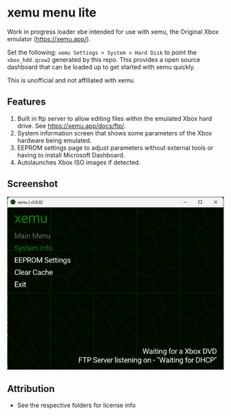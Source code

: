 # xemu menu lite
Work in progress loader xbe intended for use with xemu, the Original Xbox emulator (https://xemu.app/).

Set the following: `xemu Settings > System > Hard Disk` to point the `xbox_hdd.qcow2` generated by this repo. This provides a open source dashboard that can be loaded up to get started with xemu quickly.

This is unofficial and not affiliated with xemu.

## Features
1. Built in ftp server to allow editing files within the emulated Xbox hard drive. See https://xemu.app/docs/ftp/.
2. System information screen that shows some parameters of the Xbox hardware being emulated.
3. EEPROM settings page to adjust parameters without external tools or having to install Microsoft Dashboard.
4. Autolaunches Xbox ISO images if detected.

## Screenshot
![Screenshot1](/.github/image.png)

## Attribution
* See the respective folders for license info